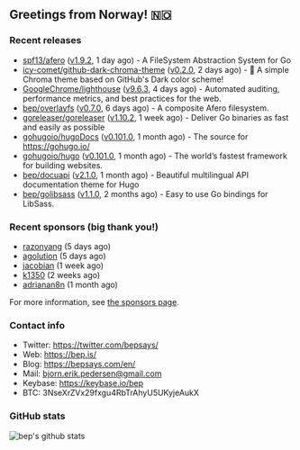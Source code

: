 ## Greetings from Norway! 🇳🇴

### Recent releases
- [spf13/afero](https://github.com/spf13/afero) ([v1.9.2](https://github.com/spf13/afero/releases/tag/v1.9.2), 1 day ago) - A FileSystem Abstraction System for Go
- [icy-comet/github-dark-chroma-theme](https://github.com/icy-comet/github-dark-chroma-theme) ([v0.2.0](https://github.com/icy-comet/github-dark-chroma-theme/releases/tag/v0.2.0), 2 days ago) - 🌙 A simple Chroma theme based on GitHub&#39;s Dark color scheme!
- [GoogleChrome/lighthouse](https://github.com/GoogleChrome/lighthouse) ([v9.6.3](https://github.com/GoogleChrome/lighthouse/releases/tag/v9.6.3), 4 days ago) - Automated auditing, performance metrics, and best practices for the web.
- [bep/overlayfs](https://github.com/bep/overlayfs) ([v0.7.0](https://github.com/bep/overlayfs/releases/tag/v0.7.0), 6 days ago) - A composite Afero filesystem.
- [goreleaser/goreleaser](https://github.com/goreleaser/goreleaser) ([v1.10.2](https://github.com/goreleaser/goreleaser/releases/tag/v1.10.2), 1 week ago) - Deliver Go binaries as fast and easily as possible
- [gohugoio/hugoDocs](https://github.com/gohugoio/hugoDocs) ([v0.101.0](https://github.com/gohugoio/hugoDocs/releases/tag/v0.101.0), 1 month ago) - The source for https://gohugo.io/
- [gohugoio/hugo](https://github.com/gohugoio/hugo) ([v0.101.0](https://github.com/gohugoio/hugo/releases/tag/v0.101.0), 1 month ago) - The world’s fastest framework for building websites.
- [bep/docuapi](https://github.com/bep/docuapi) ([v2.1.0](https://github.com/bep/docuapi/releases/tag/v2.1.0), 1 month ago) - Beautiful multilingual API documentation theme for Hugo
- [bep/golibsass](https://github.com/bep/golibsass) ([v1.1.0](https://github.com/bep/golibsass/releases/tag/v1.1.0), 2 months ago) - Easy to use Go bindings for LibSass.


### Recent sponsors (big thank you!)

- [razonyang](https://github.com/razonyang) (5 days ago)
- [agolution](https://github.com/agolution) (5 days ago)
- [jacobian](https://github.com/jacobian) (1 week ago)
- [k1350](https://github.com/k1350) (2 weeks ago)
- [adrianan8n](https://github.com/adrianan8n) (1 month ago)

For more information, see [the sponsors page](https://github.com/sponsors/bep/).

### Contact info
- Twitter: https://twitter.com/bepsays/
- Web: https://bep.is/
- Blog: https://bepsays.com/en/
- Mail: bjorn.erik.pedersen@gmail.com
- Keybase: https://keybase.io/bep
- BTC: 3NseXrZVx29fxgu4RbTrAhyU5UKyjeAukX


### GitHub stats
![bep's github stats](https://github-readme-stats.vercel.app/api?username=bep&count_private=true&hide_title=true)

